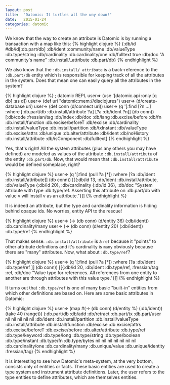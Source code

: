 ```yaml
---
layout: post
title:  "Datomic: It turtles all the way down!"
date:   2015-01-24 
categories: datomic
---
```



We know that the way to create an attribute is Datomic is by running a transaction with a map like this:
{% highlight clojure %}
{:db/id #db/id[:db.part/db]
 :db/ident :community/name
 :db/valueType :db.type/string
 :db/cardinality :db.cardinality/one
 :db/fulltext true
 :db/doc "A community's name"
 :db.install/_attribute :db.part/db}
{% endhighlight %}

We also know that the `:db.install/_attribute` is a back-reference to the `:db.part/db` entity which is responsible for keeping track of all the attributes in the system. Does that mean one can easily query all the attributes in the system?

{% highlight clojure %}
; datomic REPL
user=> (use '[datomic.api :only [q db] :as d])
user=> (def uri "datomic:mem://disclojures")
user=> (d/create-database uri)
user=> (def conn (d/connect uri))
user=> (q '[:find [?n ...] :where [:db.part/db :db.install/attribute ?a] [?a :db/ident ?n]] (db conn))
[:db/code :fressian/tag :db/index :db/doc :db/lang :db.excise/before :db/fn :db.install/function :db.excise/beforeT :db/excise :db/cardinality :db.install/valueType :db.install/partition :db/txInstant :db/valueType :db.excise/attrs :db/unique :db.alter/attribute :db/ident :db/noHistory :db.install/attribute :db/isComponent :db/fulltext]
{% endhighlight %}

Yes, that's right! All the system attributes (plus any others you may have defined) are modeled as values of the attribute `:db.install/attribute` of the entity `:db.part/db`. Now, that would mean that `:db.install/attribute` would be defined someplace, right? 

{% highlight clojure %}
user=> (q '[:find (pull ?a [*]) :where [?a :db/ident :db.install/attribute]] (db conn))
[[{:db/id 13, :db/ident :db.install/attribute, :db/valueType {:db/id 20}, :db/cardinality {:db/id 36}, :db/doc "System attribute with type :db.type/ref. Asserting this attribute on :db.part/db with value v will install v as an attribute."}]]
{% endhighlight %}

It is indeed an attribute, but the type and cardinality information is hiding behind opaque ids. No worries, entity API to the rescue!

{% highlight clojure %}
user=> (-> (db conn) (d/entity 36) (:db/ident))
:db.cardinality/many
user=> (-> (db conn) (d/entity 20) (:db/ident))
:db.type/ref
{% endhighlight %}

That makes sense. `:db.install/attribute` is a `ref` because it "points" to other attribute definitions and it's cardinality is `many` obviously because there are "many" attributes. Now, what about `:db.type/ref`?


{% highlight clojure %}
user=>  (q '[:find (pull ?a [*]) :where [?a :db/ident :db.type/ref ]] (db conn))
[[{:db/id 20, :db/ident :db.type/ref, :fressian/tag :ref, :db/doc "Value type for references. All references from one entity to another are through attributes with this value type."}]]
{% endhighlight %}

It turns out that `:db.type/ref` is one of many basic "built-in" entities from which other definitions are based on. Here are some basic attributes in Datomic:

{% highlight clojure %}
user=> (map #(-> (db conn) (d/entity %) (:db/ident)) (take 40 (range)))
(:db.part/db :db/add :db/retract :db.part/tx :db.part/user nil nil nil nil nil :db/ident :db.install/partition :db.install/valueType :db.install/attribute :db.install/function :db/excise :db.excise/attrs :db.excise/beforeT :db.excise/before :db.alter/attribute :db.type/ref :db.type/keyword :db.type/long :db.type/string :db.type/boolean :db.type/instant :db.type/fn :db.type/bytes nil nil nil nil nil nil nil :db.cardinality/one :db.cardinality/many :db.unique/value :db.unique/identity :fressian/tag)
{% endhighlight %}

It is interesting to see how Datomic's meta-system, at the very bottom, consists only of entities or facts. These basic entities are used to create a type system and instrument attribute definitions. Later, the user refers to the type entities to define attributes, which are themselves entities. 

